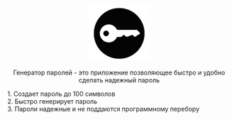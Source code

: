 
<p align="center"><img src="img/logo3.png"></p>
<p align="center">Генератор паролей - это приложение позволяющее быстро и удобно сделать надежный пароль</p>
<p> 1. Создает пароль до 100 символов <br />2. Быстро генерирует пароль <br /> 3. Пароли надежные и не поддаются программному перебору 

